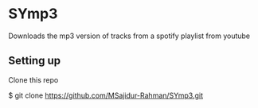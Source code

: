 # SYmp3

Downloads the mp3 version of tracks from a spotify playlist from youtube

## Setting up

Clone this repo 

$ git clone https://github.com/MSajidur-Rahman/SYmp3.git

